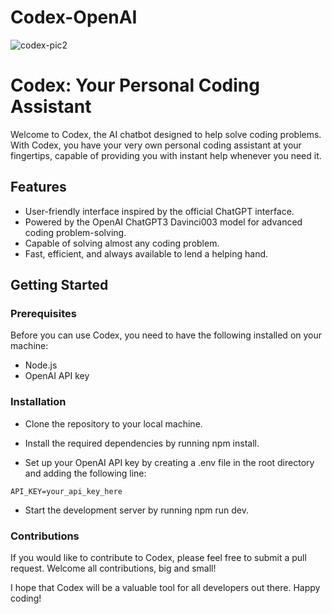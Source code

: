 # Codex-OpenAI

![codex-pic2](https://user-images.githubusercontent.com/98280142/221475287-f23829ca-cd5d-4e93-986a-0b515925d05a.jpg)
# Codex: Your Personal Coding Assistant
Welcome to Codex, the AI chatbot designed to help solve coding problems. With Codex, you have your very own personal coding assistant at your fingertips, capable of providing you with instant help whenever you need it.

## Features
- User-friendly interface inspired by the official ChatGPT interface.
- Powered by the OpenAI ChatGPT3 Davinci003 model for advanced coding problem-solving.
- Capable of solving almost any coding problem.
- Fast, efficient, and always available to lend a helping hand.

## Getting Started

### Prerequisites
Before you can use Codex, you need to have the following installed on your machine:
- Node.js
- OpenAI API key

### Installation
- Clone the repository to your local machine.

- Install the required dependencies by running npm install.

- Set up your OpenAI API key by creating a .env file in the root directory and adding the following line:

`API_KEY=your_api_key_here`

- Start the development server by running npm run dev.

### Contributions
If you would like to contribute to Codex, please feel free to submit a pull request. Welcome all contributions, big and small!

I hope that Codex will be a valuable tool for all developers out there. Happy coding!
